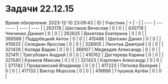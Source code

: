 # Задачи 22.12.15
Время обновления: 2023-12-10 23:09:43
| ID   | Участник | +    | -    |
| ---- | -------- | ---- | ---- |
| 263178 | Шестаков Вячеслав | 0 | 0 |
| 430719 | Ченченко Даниил | 0 | 0 |
| 262625 | Вахитова Екатерина | 0 | 0 |
| 369588 | Поддубецкий Антон | 0 | 0 |
| 415486 | Шатохин Данил | 0 | 0 |
| 415633 | Селедкин Ярослав | 0 | 0 |
| 328905 | Леонтьв Дмитрий | 0 | 0 |
| 321426 | Коляда Вадим | 0 | 0 |
| 369107 | Медведев Александр | 0 | 0 |
| 321411 | Трегубович Андрей | 0 | 0 |
| 416762 | Дегтерева Карина | 0 | 0 |
| 321540 | Казаков Максим | 0 | 0 |
| 321423 | Карпович Александр | 0 | 0 |
| 371742 | Провалинский Владимир | 0 | 0 |
| 417223 | Пяткова Валерия | 0 | 0 |
| 417133 | Виктор Морозов | 0 | 0 |
| 418688 | Глушков Артём | 0 | 0 |
